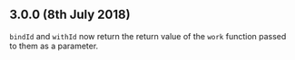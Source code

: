 ## 3.0.0 (8th July 2018)

`bindId` and `withId` now return the return value of the `work` function passed
to them as a parameter.
